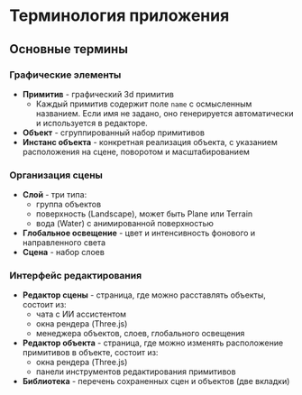 # Терминология приложения

## Основные термины

### Графические элементы
- **Примитив** - графический 3d примитив
  - Каждый примитив содержит поле `name` с осмысленным названием. Если имя не задано, оно генерируется автоматически и используется в редакторе.
- **Объект** - сгруппированный набор примитивов
- **Инстанс объекта** - конкретная реализация объекта, с указанием расположения на сцене, поворотом и масштабированием

### Организация сцены
- **Слой** - три типа:
    - группа объектов
    - поверхность (Landscape), может быть Plane или Terrain
    - вода (Water) с анимированной поверхностью
- **Глобальное освещение** - цвет и интенсивность фонового и направленного света
- **Сцена** - набор слоев

### Интерфейс редактирования
- **Редактор сцены** - страница, где можно расставлять объекты, состоит из:
    - чата с ИИ ассистентом
    - окна рендера (Three.js)
    - менеджера объектов, слоев, глобального освещения
- **Редактор объекта** - страница, где можно изменять расположение примитивов в объекте, состоит из:
    - окна рендера (Three.js)
    - панели инструментов редактирования примитивов
- **Библиотека** - перечень сохраненных сцен и объектов (две вкладки)

